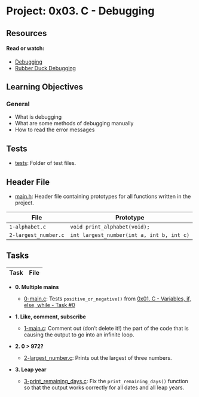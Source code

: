 # Project: 0x03. C - Debugging

## Resources

#### Read or watch:

* [Debugging](https://en.wikipedia.org/wiki/Debugging)
* [Rubber Duck Debugging](https://www.thoughtfulcode.com/rubber-duck-debugging-psychology/)
## Learning Objectives

### General

* What is debugging
* What are some methods of debugging manually
* How to read the error messages

## Tests

* [tests](./tests): Folder of test files.

## Header File

* [main.h](./main.h): Header file containing prototypes for all functions written in the project.

| File                     | Prototype                                 |
| ------------------------ | ----------------------------------------- |
| `1-alphabet.c`           | `void print_alphabet(void);`              |
| `2-largest_number.c`     | `int largest_number(int a, int b, int c)` |

## Tasks

| Task | File |
| ---- | ---- |
* **0. Multiple mains**
  * [0-main.c](./0-main.c): Tests `positive_or_negative()` from [0x01. C - Variables, if, else, while - Task #0 ](../0x01-variables_if_else_while/0-positive_or_negative.c)

* **1. Like, comment, subscribe** 
  * [1-main.c](./1-main.c): Comment out (don’t delete it!) the part of the code that is causing the output to go into an infinite loop.

* **2. 0 > 972?**
  * [2-largest_number.c](./2-largest_number.c): Prints out the largest of three numbers.

* **3. Leap year**
  * [3-print_remaining_days.c](./3-print_remaining_days.c): Fix the `print_remaining_days()` function so that the output works correctly for all dates and all leap years.

